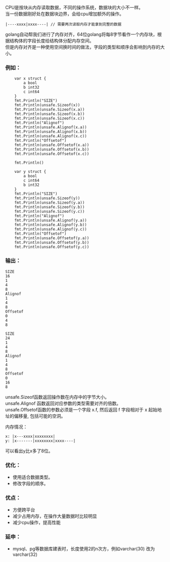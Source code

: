 
CPU是按块从内存读取数据，不同的操作系统，数据块的大小不一样。  
当一份数据刚好处在数据块边界，会给cpu增加额外的操作。  
````
|----xxxx|xxxx----| // 需要两次读取内存才能拿到完整的数据
````
golang自动帮我们进行了内存对齐，64位golang将每8字节看作一个内存块，根据结构体的字段长度给结构体分配内存空间。  
但是内存对齐是一种使用空间换时间的做法，字段的类型和顺序会影响到内存的大小。

### 例如：
```
	var x struct {
		a bool
		b int32
		c int64
	}
	fmt.Println("SIZE")
	fmt.Println(unsafe.Sizeof(x))
	fmt.Println(unsafe.Sizeof(x.a))
	fmt.Println(unsafe.Sizeof(x.b))
	fmt.Println(unsafe.Sizeof(x.c))
	fmt.Println("Alignof")
	fmt.Println(unsafe.Alignof(x.a))
	fmt.Println(unsafe.Alignof(x.b))
	fmt.Println(unsafe.Alignof(x.c))
	fmt.Println("Offsetof")
	fmt.Println(unsafe.Offsetof(x.a))
	fmt.Println(unsafe.Offsetof(x.b))
	fmt.Println(unsafe.Offsetof(x.c))

	fmt.Println()

	var y struct {
		a bool
		c int64
		b int32
	}
	fmt.Println("SIZE")
	fmt.Println(unsafe.Sizeof(y))
	fmt.Println(unsafe.Sizeof(y.a))
	fmt.Println(unsafe.Sizeof(y.b))
	fmt.Println(unsafe.Sizeof(y.c))
	fmt.Println("Alignof")
	fmt.Println(unsafe.Alignof(y.a))
	fmt.Println(unsafe.Alignof(y.b))
	fmt.Println(unsafe.Alignof(y.c))
	fmt.Println("Offsetof")
	fmt.Println(unsafe.Offsetof(y.a))
	fmt.Println(unsafe.Offsetof(y.b))
	fmt.Println(unsafe.Offsetof(y.c))
```
### 输出：
```
SIZE
16
1
4
8
Alignof
1
4
8
Offsetof
0
4
8

SIZE
24
1
4
8
Alignof
1
4
8
Offsetof
0
16
8
```
unsafe.Sizeof函数返回操作数在内存中的字节大小。  
unsafe.Alignof 函数返回对应参数的类型需要对齐的倍数。  
unsafe.Offsetof函数的参数必须是一个字段 x.f, 然后返回 f 字段相对于 x 起始地址的偏移量, 包括可能的空洞。  

内存情况：  
```
x: |x---xxxx|xxxxxxxx|
y: |x-------|xxxxxxxx|xxxx----|
```
可以看出y比x多了8位。

### 优化：
* 使用适合数据类型。
* 修改字段的顺序。

### 优点：
* 方便跨平台
* 减少占用内存，在操作大量数据时比较明显
* 减少cpu操作，提高性能

### 延申：
* mysql、pg等数据库建表时，长度使用2的n次方，例如varchar(30) 改为 varchar(32)
